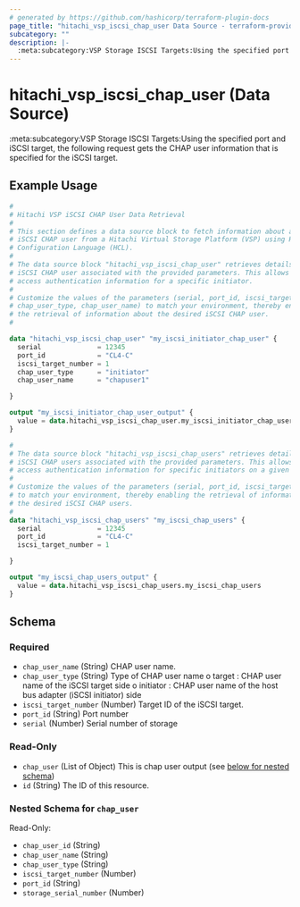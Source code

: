 ```yaml
---
# generated by https://github.com/hashicorp/terraform-plugin-docs
page_title: "hitachi_vsp_iscsi_chap_user Data Source - terraform-provider-hitachi"
subcategory: ""
description: |-
  :meta:subcategory:VSP Storage ISCSI Targets:Using the specified port and iSCSI target, the following request gets the CHAP user information that is specified for the iSCSI target.
---
```


# hitachi_vsp_iscsi_chap_user (Data Source)

:meta:subcategory:VSP Storage ISCSI Targets:Using the specified port and iSCSI target, the following request gets the CHAP user information that is specified for the iSCSI target.

## Example Usage

```terraform
#
# Hitachi VSP iSCSI CHAP User Data Retrieval
#
# This section defines a data source block to fetch information about a specific
# iSCSI CHAP user from a Hitachi Virtual Storage Platform (VSP) using HashiCorp
# Configuration Language (HCL).
#
# The data source block "hitachi_vsp_iscsi_chap_user" retrieves details about an
# iSCSI CHAP user associated with the provided parameters. This allows you to
# access authentication information for a specific initiator.
#
# Customize the values of the parameters (serial, port_id, iscsi_target_number,
# chap_user_type, chap_user_name) to match your environment, thereby enabling
# the retrieval of information about the desired iSCSI CHAP user.
#

data "hitachi_vsp_iscsi_chap_user" "my_iscsi_initiator_chap_user" {
  serial              = 12345
  port_id             = "CL4-C"
  iscsi_target_number = 1
  chap_user_type      = "initiator" 
  chap_user_name      = "chapuser1"

}

output "my_iscsi_initiator_chap_user_output" {
  value = data.hitachi_vsp_iscsi_chap_user.my_iscsi_initiator_chap_user
}

#
# The data source block "hitachi_vsp_iscsi_chap_users" retrieves details about
# iSCSI CHAP users associated with the provided parameters. This allows you to
# access authentication information for specific initiators on a given target.
#
# Customize the values of the parameters (serial, port_id, iscsi_target_number)
# to match your environment, thereby enabling the retrieval of information about
# the desired iSCSI CHAP users.
#
data "hitachi_vsp_iscsi_chap_users" "my_iscsi_chap_users" {
  serial              = 12345
  port_id             = "CL4-C"
  iscsi_target_number = 1

}

output "my_iscsi_chap_users_output" {
  value = data.hitachi_vsp_iscsi_chap_users.my_iscsi_chap_users
}
```

<!-- schema generated by tfplugindocs -->
## Schema

### Required

- `chap_user_name` (String) CHAP user name.
- `chap_user_type` (String) Type of CHAP user name
		o target : CHAP user name of the iSCSI target side
		o initiator : CHAP user name of the host bus adapter (iSCSI initiator) side
- `iscsi_target_number` (Number) Target ID of the iSCSI target.
- `port_id` (String) Port number
- `serial` (Number) Serial number of storage

### Read-Only

- `chap_user` (List of Object) This is chap user output (see [below for nested schema](#nestedatt--chap_user))
- `id` (String) The ID of this resource.

<a id="nestedatt--chap_user"></a>
### Nested Schema for `chap_user`

Read-Only:

- `chap_user_id` (String)
- `chap_user_name` (String)
- `chap_user_type` (String)
- `iscsi_target_number` (Number)
- `port_id` (String)
- `storage_serial_number` (Number)


